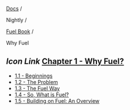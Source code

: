 [Docs](https://docs.fuel.network/) /

Nightly  /

[Fuel Book](https://docs.fuel.network/docs/nightly/fuel-book/) /

Why Fuel

## _Icon Link_ [Chapter 1 - Why Fuel?](https://docs.fuel.network/docs/nightly/fuel-book/why-fuel/\#chapter-1---why-fuel)

- [1.1 - Beginnings](https://docs.fuel.network/docs/nightly/fuel-book/why-fuel/beginnings/)
- [1.2 - The Problem](https://docs.fuel.network/docs/nightly/fuel-book/why-fuel/the-problem/)
- [1.3 - The Fuel Way](https://docs.fuel.network/docs/nightly/fuel-book/why-fuel/the-fuel-way/)
- [1.4 - So, What is Fuel?](https://docs.fuel.network/docs/nightly/fuel-book/why-fuel/what-is-fuel/)
- [1.5 - Building on Fuel: An Overview](https://docs.fuel.network/docs/nightly/fuel-book/why-fuel/building-on-fuel-an-overview/)